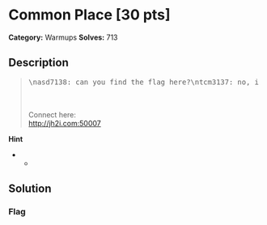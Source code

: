 # Common Place [30 pts]

**Category:** Warmups
**Solves:** 713

## Description
><pre>\nasd7138: can you find the flag here?\ntcm3137: no, i dont see it\njwh8163: i cant find it either\nrfc5785: i found it\nasd7138: what!? where?!\njwh8163: tell us!</pre><br><br>Connect here:<br><a href="http://jh2i.com:50007">http://jh2i.com:50007</a>

**Hint**
* -

## Solution

### Flag

